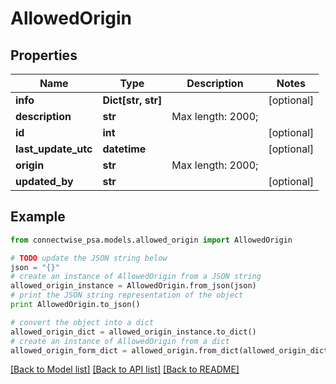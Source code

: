 # AllowedOrigin


## Properties
Name | Type | Description | Notes
------------ | ------------- | ------------- | -------------
**info** | **Dict[str, str]** |  | [optional] 
**description** | **str** |  Max length: 2000; | 
**id** | **int** |  | [optional] 
**last_update_utc** | **datetime** |  | [optional] 
**origin** | **str** |  Max length: 2000; | 
**updated_by** | **str** |  | [optional] 

## Example

```python
from connectwise_psa.models.allowed_origin import AllowedOrigin

# TODO update the JSON string below
json = "{}"
# create an instance of AllowedOrigin from a JSON string
allowed_origin_instance = AllowedOrigin.from_json(json)
# print the JSON string representation of the object
print AllowedOrigin.to_json()

# convert the object into a dict
allowed_origin_dict = allowed_origin_instance.to_dict()
# create an instance of AllowedOrigin from a dict
allowed_origin_form_dict = allowed_origin.from_dict(allowed_origin_dict)
```
[[Back to Model list]](../README.md#documentation-for-models) [[Back to API list]](../README.md#documentation-for-api-endpoints) [[Back to README]](../README.md)


